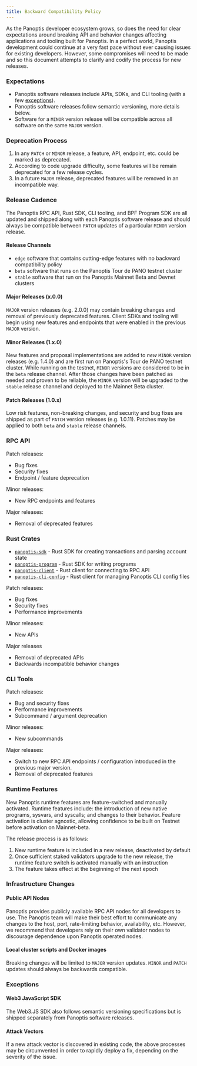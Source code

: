 ```yaml
---
title: Backward Compatibility Policy
---
```


As the Panoptis developer ecosystem grows, so does the need for clear expectations around
breaking API and behavior changes affecting applications and tooling built for Panoptis.
In a perfect world, Panoptis development could continue at a very fast pace without ever
causing issues for existing developers. However, some compromises will need to be made
and so this document attempts to clarify and codify the process for new releases.

### Expectations

- Panoptis software releases include APIs, SDKs, and CLI tooling (with a few [exceptions](#exceptions)).
- Panoptis software releases follow semantic versioning, more details below.
- Software for a `MINOR` version release will be compatible across all software on the
  same `MAJOR` version.

### Deprecation Process

1. In any `PATCH` or `MINOR` release, a feature, API, endpoint, etc. could be marked as deprecated.
2. According to code upgrade difficulty, some features will be remain deprecated for a few release
   cycles.
3. In a future `MAJOR` release, deprecated features will be removed in an incompatible way.

### Release Cadence

The Panoptis RPC API, Rust SDK, CLI tooling, and BPF Program SDK are all updated and shipped
along with each Panoptis software release and should always be compatible between `PATCH`
updates of a particular `MINOR` version release.

#### Release Channels

- `edge` software that contains cutting-edge features with no backward compatibility policy
- `beta` software that runs on the Panoptis Tour de PANO testnet cluster
- `stable` software that run on the Panoptis Mainnet Beta and Devnet clusters

#### Major Releases (x.0.0)

`MAJOR` version releases (e.g. 2.0.0) may contain breaking changes and removal of previously
deprecated features. Client SDKs and tooling will begin using new features and endpoints
that were enabled in the previous `MAJOR` version.

#### Minor Releases (1.x.0)

New features and proposal implementations are added to _new_ `MINOR` version
releases (e.g. 1.4.0) and are first run on Panoptis's Tour de PANO testnet cluster. While running
on the testnet, `MINOR` versions are considered to be in the `beta` release channel. After
those changes have been patched as needed and proven to be reliable, the `MINOR` version will
be upgraded to the `stable` release channel and deployed to the Mainnet Beta cluster.

#### Patch Releases (1.0.x)

Low risk features, non-breaking changes, and security and bug fixes are shipped as part
of `PATCH` version releases (e.g. 1.0.11). Patches may be applied to both `beta` and `stable`
release channels.

### RPC API

Patch releases:

- Bug fixes
- Security fixes
- Endpoint / feature deprecation

Minor releases:

- New RPC endpoints and features

Major releases:

- Removal of deprecated features

### Rust Crates

- [`panoptis-sdk`](https://docs.rs/panoptis-sdk/) - Rust SDK for creating transactions and parsing account state
- [`panoptis-program`](https://docs.rs/panoptis-program/) - Rust SDK for writing programs
- [`panoptis-client`](https://docs.rs/panoptis-client/) - Rust client for connecting to RPC API
- [`panoptis-cli-config`](https://docs.rs/panoptis-cli-config/) - Rust client for managing Panoptis CLI config files

Patch releases:

- Bug fixes
- Security fixes
- Performance improvements

Minor releases:

- New APIs

Major releases

- Removal of deprecated APIs
- Backwards incompatible behavior changes

### CLI Tools

Patch releases:

- Bug and security fixes
- Performance improvements
- Subcommand / argument deprecation

Minor releases:

- New subcommands

Major releases:

- Switch to new RPC API endpoints / configuration introduced in the previous major version.
- Removal of deprecated features

### Runtime Features

New Panoptis runtime features are feature-switched and manually activated. Runtime features
include: the introduction of new native programs, sysvars, and syscalls; and changes to
their behavior. Feature activation is cluster agnostic, allowing confidence to be built on
Testnet before activation on Mainnet-beta.

The release process is as follows:

1. New runtime feature is included in a new release, deactivated by default
2. Once sufficient staked validators upgrade to the new release, the runtime feature switch
   is activated manually with an instruction
3. The feature takes effect at the beginning of the next epoch

### Infrastructure Changes

#### Public API Nodes

Panoptis provides publicly available RPC API nodes for all developers to use. The Panoptis team
will make their best effort to communicate any changes to the host, port, rate-limiting behavior,
availability, etc. However, we recommend that developers rely on their own validator nodes to
discourage dependence upon Panoptis operated nodes.

#### Local cluster scripts and Docker images

Breaking changes will be limited to `MAJOR` version updates. `MINOR` and `PATCH` updates should always
be backwards compatible.

### Exceptions

#### Web3 JavaScript SDK

The Web3.JS SDK also follows semantic versioning specifications but is shipped separately from Panoptis
software releases.

#### Attack Vectors

If a new attack vector is discovered in existing code, the above processes may be
circumvented in order to rapidly deploy a fix, depending on the severity of the issue.
